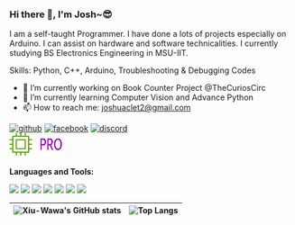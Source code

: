 ### Hi there 👋, I'm Josh~😎
  I am a self-taught Programmer. I have done a lots of projects especially  on Arduino. I can assist on hardware and software technicalities. I currently studying BS       Electronics Engineering in MSU-IIT.

Skills: Python, C++, Arduino, Troubleshooting & Debugging Codes

- 🔭 I’m currently working on Book Counter Project @TheCuriosCirc
- 🌱 I’m currently learning Computer Vision and Advance Python
- 📫 How to reach me: joshuaclet2@gmail.com 


[<img src='https://cdn.jsdelivr.net/npm/simple-icons@3.0.1/icons/github.svg' alt='github' height='40'>](https://github.com/Xiu-Wawa)  [<img src='https://cdn.jsdelivr.net/npm/simple-icons@3.0.1/icons/facebook.svg' alt='facebook' height='40'>](https://www.facebook.com/CerDoopsS.v2)  [<img src='https://cdn.jsdelivr.net/npm/simple-icons@3.0.1/icons/discord.svg' alt='discord' height='40'>](https://discord.com/channels/@me)  
<a href='https://docs.github.com/en/developers'><img src='https://raw.githubusercontent.com/acervenky/animated-github-badges/master/assets/devbadge.gif' width='40' height='40'></a> <a href='https://github.com/pricing'><img src='https://raw.githubusercontent.com/acervenky/animated-github-badges/master/assets/pro.gif' width='40' height='40'></a> 
<br />
<br />
**Languages and Tools:**

<code><img height="20" src="https://raw.githubusercontent.com/dabideee13/explore/master/topics/python/python.png"></code>
<code><img height="20" src="https://raw.githubusercontent.com/dabideee13/explore/master/topics/arduino/arduino.png"></code>
<code><img height="20" src="https://raw.githubusercontent.com/dabideee13/explore/master/topics/terminal/terminal.png"></code>
<code><img height="20" src="https://raw.githubusercontent.com/dabideee13/explore/master/topics/ubuntu/ubuntu.png"></code>
<code><img height="20" src="https://raw.githubusercontent.com/dabideee13/explore/master/topics/sublime-text/sublime-text.png"></code>
<code><img height="20" src="https://raw.githubusercontent.com/dabideee13/explore/master/topics/visual-studio-code/visual-studio-code.png"></code>
<code><img height="20" src="https://raw.githubusercontent.com/dabideee13/explore/master/topics/git/git.png"></code>


![Xiu-Wawa's GitHub stats](https://github-readme-stats.vercel.app/api?username=Xiu-Wawa&show_icons=true&theme=radical) | ![Top Langs](https://github-readme-stats.vercel.app/api/top-langs/?username=Xiu-Wawa&theme=radical&langs_count=10&hide=jupyter%20notebook,html "Xiu_Wawa' Top Languages Card")
:---------------------------------------------------------------------------------------------------------------------:|:--------------:



